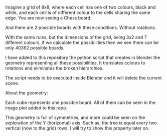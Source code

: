  Imagine a grid of 8x8, where each cell has one of two colours, black and white, and each cell is of different colour to the cells sharing the same edge. You are now seeing a Chess board. 

 And there are 2 possible boards with these conditions. Without rotations.

 With the same rules, but the dimensions of the grid, being 3x2 and 7 different colours, if we calculate the possibilities then we see there can be only 40362 possible boards.

 I have added to this repository the python script that creates in blender the geometry representing all these possibilities. It translates colours to rotations and eliminates the broken hierarchies.
 
 The script needs to be executed inside Blender and it will delete the current scene.
 
About the geometry:

 Each cube represents one possible board. All of them can be seen in the image plot added to this repo.

 This geometry is full of symmetries, and more could be seen on the exploration of the Y (horizontal) axis. Such as; the tree is equal every two vertical (now to the grid) rows. I will try to show this property later on.
